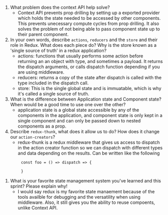 1. What problem does the context API help solve?
    - Context API prevents prop drilling by setting up a exported provider which holds the state needed to be accessed by other components. This prevents unecessary compute cycles from prop drilling. It also solves the problem of not being able to pass component state up to their parent component. 
1. In your own words, describe `actions`, `reducers` and the `store` and their role in Redux. What does each piece do? Why is the store known as a 'single source of truth' in a redux application?
    - actions: functions that usually performs some action before returning an an object with type, and sometimes a payload. It returns the dispatch arguments, or calls dispatch function depending if you are using middleware.
    - reducers: returns a copy of the state after dispatch is called with the type included in the dispatch call.
    - store: This is the single global state and is immuatable, which is why it's called a single source of truth. 
1. What is the difference between Application state and Component state? When would be a good time to use one over the other?
    - application state is a global state accessible by any of the components in the application, and component state is only kept in a single component and can only be passed down to nested components as a prop.
1. Describe `redux-thunk`, what does it allow us to do? How does it change our `action-creators`?
    - redux-thunk is a redux middleware that gives us access to dispatch in the action creator function so we can dispatch with different types and data depending on the results. Can be written like the following
```
        const foo = () => dispatch => {

        }
```
1. What is your favorite state management system you've learned and this sprint? Please explain why!
    - I would say redux is my favorite state manaement because of the tools availble for debugging and the versatility when using middleware. Also, it still gives you the ability to reuse compoents, unlike Context API. 
